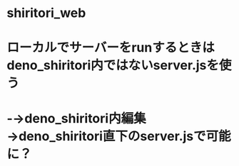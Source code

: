 # shiritori_web
# ローカルでサーバーをrunするときはdeno_shiritori内ではないserver.jsを使う
# -→deno_shiritori内編集→deno_shiritori直下のserver.jsで可能に？